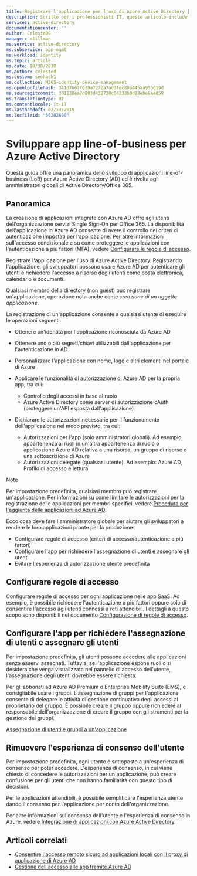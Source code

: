 ```yaml
---
title: Registrare l'applicazione per l'uso di Azure Active Directory | Microsoft Docs
description: Scritto per i professionisti IT, questo articolo include linee guida per l'integrazione delle applicazioni di Azure in Active Directory.
services: active-directory
documentationcenter: ''
author: CelesteDG
manager: mtillman
ms.service: active-directory
ms.subservice: app-mgmt
ms.workload: identity
ms.topic: article
ms.date: 10/30/2018
ms.author: celested
ms.custom: seohack1
ms.collection: M365-identity-device-management
ms.openlocfilehash: 341d7667f039a7272a7ad3fec80a445aa95b619d
ms.sourcegitcommit: 301128ea7d883d432720c64238b0d28ebe9aed59
ms.translationtype: HT
ms.contentlocale: it-IT
ms.lasthandoff: 02/13/2019
ms.locfileid: "56202690"
---
```

# <a name="develop-line-of-business-apps-for-azure-active-directory"></a>Sviluppare app line-of-business per Azure Active Directory
Questa guida offre una panoramica dello sviluppo di applicazioni line-of-business (LoB) per Azure Active Directory (AD) ed è rivolta agli amministratori globali di Active Directory/Office 365.

## <a name="overview"></a>Panoramica
La creazione di applicazioni integrate con Azure AD offre agli utenti dell'organizzazione servizi Single Sign-On per Office 365. La disponibilità dell'applicazione in Azure AD consente di avere il controllo dei criteri di autenticazione impostati per l'applicazione. Per altre informazioni sull'accesso condizionale e su come proteggere le applicazioni con l'autenticazione a più fattori (MFA), vedere [Configurare le regole di accesso](../conditional-access/app-based-mfa.md).

Registrare l'applicazione per l'uso di Azure Active Directory. Registrando l'applicazione, gli sviluppatori possono usare Azure AD per autenticare gli utenti e richiedere l'accesso a risorse degli utenti come posta elettronica, calendario e documenti.

Qualsiasi membro della directory (non guest) può registrare un'applicazione, operazione nota anche come *creazione di un oggetto applicazione*.

La registrazione di un'applicazione consente a qualsiasi utente di eseguire le operazioni seguenti:

* Ottenere un'identità per l'applicazione riconosciuta da Azure AD
* Ottenere uno o più segreti/chiavi utilizzabili dall'applicazione per l'autenticazione in AD
* Personalizzare l'applicazione con nome, logo e altri elementi nel portale di Azure
* Applicare le funzionalità di autorizzazione di Azure AD per la propria app, tra cui:

  * Controllo degli accessi in base al ruolo
  * Azure Active Directory come server di autorizzazione oAuth (proteggere un'API esposta dall'applicazione)
* Dichiarare le autorizzazioni necessarie per il funzionamento dell'applicazione nel modo previsto, tra cui:

     - Autorizzazioni per l'app (solo amministratori globali). Ad esempio:  appartenenza ai ruoli in un'altra appartenenza di ruolo o applicazione Azure AD relativa a una risorsa, un gruppo di risorse o una sottoscrizione di Azure
     - Autorizzazioni delegate (qualsiasi utente). Ad esempio:  Azure AD, Profilo di accesso e lettura

> [!NOTE]
> Per impostazione predefinita, qualsiasi membro può registrare un'applicazione. Per informazioni su come limitare le autorizzazioni per la registrazione delle applicazioni per membri specifici, vedere [Procedura per l'aggiunta delle applicazioni ad Azure AD](../develop/active-directory-how-applications-are-added.md#who-has-permission-to-add-applications-to-my-azure-ad-instance).
>
>

Ecco cosa deve fare l'amministratore globale per aiutare gli sviluppatori a rendere le loro applicazioni pronte per la produzione:

* Configurare regole di accesso (criteri di accesso/autenticazione a più fattori)
* Configurare l'app per richiedere l'assegnazione di utenti e assegnare gli utenti
* Evitare l'esperienza di autorizzazione utente predefinita

## <a name="configure-access-rules"></a>Configurare regole di accesso
Configurare regole di accesso per ogni applicazione nelle app SaaS. Ad esempio, è possibile richiedere l'autenticazione a più fattori oppure solo di consentire l'accesso agli utenti connessi a reti attendibili. I dettagli a questo scopo sono disponibili nel documento [Configurazione di regole di accesso](../conditional-access/app-based-mfa.md).

## <a name="configure-the-app-to-require-user-assignment-and-assign-users"></a>Configurare l'app per richiedere l'assegnazione di utenti e assegnare gli utenti
Per impostazione predefinita, gli utenti possono accedere alle applicazioni senza esservi assegnati. Tuttavia, se l'applicazione espone ruoli o si desidera che venga visualizzata nel pannello di accesso dell'utente, l'assegnazione degli utenti dovrebbe essere richiesta.

Per gli abbonati ad Azure AD Premium o Enterprise Mobility Suite (EMS), è consigliabile usare i gruppi. L'assegnazione di gruppi per l'applicazione consente di delegare le attività di gestione continuativa degli accessi al proprietario del gruppo. È possibile creare il gruppo oppure richiedere al responsabile dell'organizzazione di creare il gruppo con gli strumenti per la gestione dei gruppi.

[Assegnazione di utenti e gruppi a un'applicazione](methods-for-assigning-users-and-groups.md)  


## <a name="suppress-user-consent"></a>Rimuovere l'esperienza di consenso dell'utente
Per impostazione predefinita, ogni utente è sottoposto a un'esperienza di consenso per poter accedere. L'esperienza di consenso, in cui viene chiesto di concedere le autorizzazioni per un'applicazione, può creare confusione per gli utenti che non hanno familiarità con questo tipo di decisioni.

Per le applicazioni attendibili, è possibile semplificare l'esperienza utente dando il consenso per l'applicazione per conto dell'organizzazione.

Per altre informazioni sul consenso dell'utente e l'esperienza di consenso in Azure, vedere [Integrazione di applicazioni con Azure Active Directory](../develop/quickstart-v1-integrate-apps-with-azure-ad.md).

## <a name="related-articles"></a>Articoli correlati
* [Consentire l'accesso remoto sicuro ad applicazioni locali con il proxy di applicazione di Azure AD](application-proxy.md)
* [Gestione dell'accesso alle app tramite Azure AD](what-is-access-management.md)

